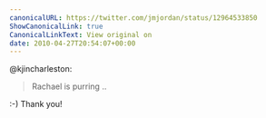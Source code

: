 ```yaml
---
canonicalURL: https://twitter.com/jmjordan/status/12964533850
ShowCanonicalLink: true
CanonicalLinkText: View original on
date: 2010-04-27T20:54:07+00:00
---
```

@kjincharleston:

> Rachael is purring ..

:-) Thank you!